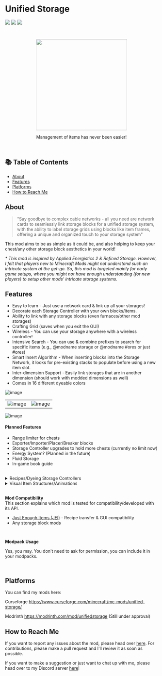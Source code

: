 # Unified Storage
![](https://cf.way2muchnoise.eu/title/943647.svg) ![](https://cf.way2muchnoise.eu/versions/943647.svg) ![](https://cf.way2muchnoise.eu/full_943647_downloads.svg)

<br>
<p align="center"><img src="https://i.imgur.com/88yICGA.png" height="300" ></p>
<p align="center">Management of items has never been easier!</p>

<br>


## 📚 Table of Contents

* [About](#about)
* [Features](#features)
* [Platforms](#platforms)
* [How to Reach Me](#reach)


## About
> "Say goodbye to complex cable networks - all you need are network cards to seamlessly link storage blocks for a unified storage system, with the ability to label storage grids using blocks like item frames, offering a unique and organized touch to your storage system"

This mod aims to be as simple as it could be, and also helping to keep your chest/any other storage block aesthetics in your world!

_* This mod is inspired by Applied Energistics 2 & Refined Storage. However, I felt that players new to Minecraft Mods might not understand such an intricate system at the get-go. So, this mod is targeted mainly for early game setups, where you might not have enough understanding (for new players) to setup other mods' intricate storage systems._

## Features
- Easy to learn - Just use a network card & link up all your storages!
- Decorate each Storage Controller with your own blocks/items.
- Ability to link with any storage blocks (even furnaces/other mod storages)
- Crafting Grid (saves when you exit the GUI)
- Wireless - You can use your storage anywhere with a wireless controller!
- Intensive Search - You can use & combine prefixes to search for specific items (e.g., @modname storage or @modname #ores or just #ores)
- Smart Insert Algorithm - When inserting blocks into the Storage Network, it looks for pre-existing stacks to populate before using a new item slot.
- Inter-dimension Support - Easily link storages that are in another dimension (should work with modded dimensions as well)
- Comes in 16 different dyeable colors

![image](https://i.imgur.com/FnMAnDp.png)

|                             |                             |
| ----------------------------------- | ----------------------------------- |
| ![image](https://i.imgur.com/OMHacCi.png)  |![image](https://i.imgur.com/j4685an.png) |

![image](https://i.imgur.com/dMUMSkH.png)

#### Planned Features
- Range limiter for chests
- Exporter/Importer/Placer/Breaker blocks
- Storage Controller upgrades to hold more chests (currently no limit now)
- Energy System? (Planned in the future)
- Fluid Storage
- In-game book guide

<br>

<details>
  <summary>Recipes/Dyeing Storage Controllers</summary>
  Recipes can be found in JEI

<br>
<br>
  To dye Storage Controller blocks, simply right click a dye onto any colored Storage Controller Block. (Details can be found in JEI aswell)
  <img src="https://i.imgur.com/hCK3alZ.png" height=300>
</details>

<details>
<summary>Visual Item Structures/Animations</summary>
  
The amount of items you put into the visual item slot will affect the representation of the final rendered structure on the Storage Controller.


Floating Block (1 block count)

<img src="https://i.gyazo.com/bfbb8ec4adf9054cc5d318cd6c051f71.gif" height="200" >

 

Item Representation (1 item count)

<img src="https://i.gyazo.com/82ce82b1a072db17a60fc0a1b114b61f.png" height="200" >


Door structure (2 block count)

<img src="https://github.com/Aster0/UnifiedStorage/assets/40921567/eb85460f-c881-4206-85bb-a45725068eb2" height="200" >

3 Block Representation (3 block count)

<img src="https://i.gyazo.com/1844167ce0b74bcb4ad6dc4bcb273929.png" height="200" >

</details>

<br>


**Mod Compatibility**
<br>
This section explains which mod is tested for compatibility/developed with its API.
- [Just Enough Items (JEI)](https://www.curseforge.com/minecraft/mc-mods/jei) - Recipe transfer & GUI compatibility
- Any storage block mods

<br>

**Modpack Usage**

Yes, you may. You don't need to ask for permission, you can include it in your modpacks.

<br>


## Platforms
You can find my mods here:

Curseforge https://www.curseforge.com/minecraft/mc-mods/unified-storage/

Modrinth https://modrinth.com/mod/unifiedstorage (Still under approval)


## How to Reach Me
If you want to report any issues about the mod, please head over [here](https://github.com/Aster0/UnifiedStorage/issues "here").  For contributions, please make a pull request and I'll review it as soon as possible.

If you want to make a suggestion or just want to chat up with me, please head over to my Discord server [here](https://discord.gg/ex27AefeNf "here")!


